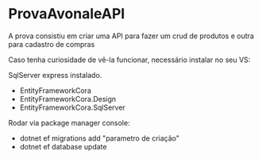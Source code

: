# ProvaAvonaleAPI

A prova consistiu em criar uma API para fazer um crud de produtos e outra para cadastro de compras

Caso tenha curiosidade de vê-la funcionar, necessário instalar no seu VS:

SqlServer express instalado.

* EntityFrameworkCora
* EntityFrameworkCora.Design 
* EntityFrameworkCora.SqlServer

Rodar via package manager console:

* dotnet ef migrations add "parametro de criação"
* dotnet ef database update
